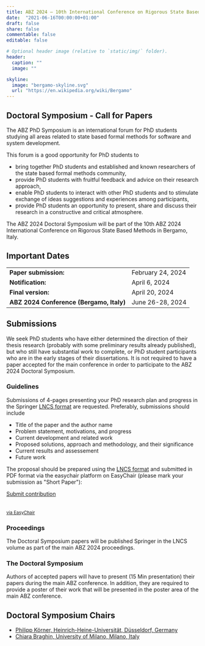 ```yaml
---
title: ABZ 2024 – 10th International Conference on Rigorous State Based Methods
date:  "2021-06-16T00:00:00+01:00"
draft: false
share: false
commentable: false
editable: false

# Optional header image (relative to `static/img/` folder).
header:
  caption: ""
  image: ""

skyline: 
  image: "bergamo-skyline.svg"
  url: "https://en.wikipedia.org/wiki/Bergamo"
---
```


## Doctoral Symposium - Call for Papers

The ABZ PhD Symposium is an international forum for PhD students studying all areas related to state based formal methods for software and system development.

This forum is a good opportunity for PhD students to

- bring together PhD students and established and known researchers of the state based formal methods community,
- provide PhD students with fruitful feedback and advice on their research approach,
- enable PhD students to interact with other PhD students and to stimulate exchange of ideas suggestions and experiences among participants,
- provide PhD students an opportunity to present, share and discuss their research in a constructive and critical atmosphere.

The ABZ 2024 Doctoral Symposium will be part of the 10th ABZ 2024 International Conference on Rigorous State Based Methods in Bergamo, Italy.

## Important Dates

|          |         |
| -------- | ------- |
| **Paper submission:**  | February 24, 2024    |
| **Notification:** | April 6, 2024    |
| **Final version:**    | April 20, 2024    |
| **ABZ 2024 Conference (Bergamo, Italy)**  | June 26-28, 2024    |

## Submissions

We seek PhD students who have either determined the direction of their thesis research (probably with some preliminary results already published), but who still have substantial work to complete, or PhD student participants who are in the early stages of their dissertations. It is not required to have a paper accepted for the main conference in order to participate to the ABZ 2024 Doctoral Symposium.

### Guidelines

Submissions of 4-pages presenting your PhD research plan and progress in the Springer [LNCS format](https://www.springer.com/gp/computer-science/lncs/conference-proceedings-guidelines) are requested. Preferably, submissions should include

- Title of the paper and the author name
- Problem statement, motivations, and progress
- Current development and related work
- Proposed solutions, approach and methodology, and their significance
- Current results and assessement
- Future work

The proposal should be prepared using the [LNCS format](https://www.springer.com/gp/computer-science/lncs/conference-proceedings-guidelines) and submitted in PDF format via the easychair platform on EasyChair (please mark your submission as "Short Paper"):

<p class="text-center"><a href="https://easychair.org/conferences?conf=abz2024" class="btn btn-primary btn-lg" role="button" target="_blank">Submit contribution<br><br><br><small>via EasyChair</small></a></p>

### Proceedings

The Doctoral Symposium papers will be published Springer in the LNCS volume as part of the main ABZ 2024 proceedings.

### The Doctoral Symposium

Authors of accepted papers will have to present (15 Min presentation) their papers during the main ABZ conference. In addition, they are required to provide a poster of their work that will be presented in the poster area of the main ABZ conference.

## Doctoral Symposium Chairs

* [Philipp Körner, Heinrich-Heine-Universität, Düsseldorf, Germany](https://www.cs.hhu.de/lehrstuehle-und-arbeitsgruppen/softwaretechnik-und-programmiersprachen/unser-team/team/koerner)
* [Chiara Braghin, University of Milano, Milano, Italy](https://www.unimi.it/it/ugov/person/chiara-braghin)